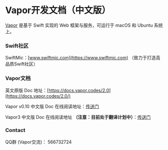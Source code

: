 # Vapor开发文档（中文版）
[Vapor](https://vapor.codes) 是基于 Swift 实现的 Web 框架与服务，可运行于 macOS 和 Ubuntu 系统上。

### Swift社区

SwiftMic：[www.swiftmic.com](https://www.swiftmic.com)
（致力于打造高品质Swift社区）

### Vapor文档
英文原版 Doc 地址：[https://docs.vapor.codes/2.0](https://docs.vapor.codes/2.0/)

Vapor v0.10 中文版 Doc 在线阅读地址：[传送门](https://carymic.gitbooks.io/vapor-chinese/content/)

Vapor3 中文版 Doc 在线阅读地址 **（注意：目前处于翻译计划中）**：[传送门](https://carymic.gitbooks.io/vapor3/content/)


### Contact
QQ群 (Vapor交流)： 566732724
